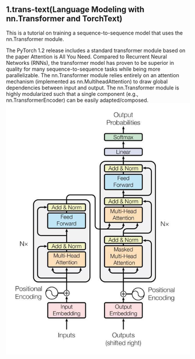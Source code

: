 ## 1.trans-text(Language Modeling with nn.Transformer and TorchText)

This is a tutorial on training a sequence-to-sequence model that uses the nn.Transformer module.

The PyTorch 1.2 release includes a standard transformer module based on the paper Attention is All You Need. Compared to Recurrent Neural Networks (RNNs), the transformer model has proven to be superior in quality for many sequence-to-sequence tasks while being more parallelizable. The nn.Transformer module relies entirely on an attention mechanism (implemented as nn.MultiheadAttention) to draw global dependencies between input and output. The nn.Transformer module is highly modularized such that a single component (e.g., nn.TransformerEncoder) can be easily adapted/composed.
![img.png](img.png)

### 